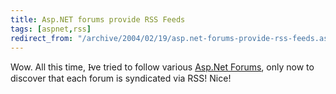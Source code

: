 ```yaml
---
title: Asp.NET forums provide RSS Feeds
tags: [aspnet,rss]
redirect_from: "/archive/2004/02/19/asp.net-forums-provide-rss-feeds.aspx/"
---
```


Wow. All this time, I̵ve tried to follow various [Asp.Net
Forums](http://www.asp.net/forums "Asp.Net Forums"), only now to
discover that each forum is syndicated via RSS! Nice!

